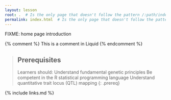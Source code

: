 ```yaml
---
layout: lesson
root: .  # Is the only page that doesn't follow the pattern /:path/index.html
permalink: index.html  # Is the only page that doesn't follow the pattern /:path/index.html
---
```

FIXME: home page introduction

<!-- this is an html comment -->

{% comment %} This is a comment in Liquid {% endcomment %}

> ## Prerequisites
>
> Learners should:
> Understand fundamental genetic principles
> Be competent in the R statistical programming language
> Understand quantitative trait locus (QTL) mapping
{: .prereq}

{% include links.md %}
